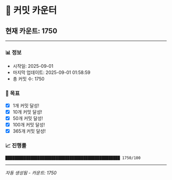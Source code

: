 # 🔢 커밋 카운터

## 현재 카운트: 1750

---

### 📊 정보
- 시작일: 2025-09-01
- 마지막 업데이트: 2025-09-01 01:58:59
- 총 커밋 수: 1750

### 🎯 목표
- [x] 1개 커밋 달성!
- [x] 10개 커밋 달성!
- [x] 50개 커밋 달성!
- [x] 100개 커밋 달성!
- [x] 365개 커밋 달성!

### 📈 진행률
```
██████████████████████████████████████████████████ 1750/100
```

---
*자동 생성됨 - 카운트: 1750*
